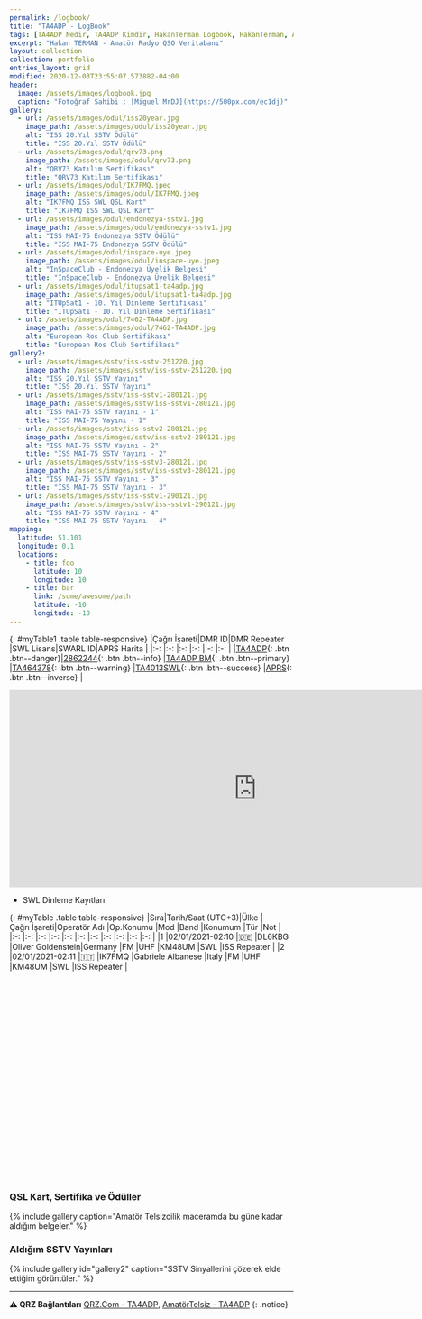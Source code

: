 ```yaml
---
permalink: /logbook/
title: "TA4ADP - LogBook"
tags: [TA4ADP Nedir, TA4ADP Kimdir, HakanTerman Logbook, HakanTerman, Amatör Telsizcilikte TA4ADP kime aittir, Hakan TERMAN kimdir, Hakan TERMAN telsiz]
excerpt: "Hakan TERMAN - Amatör Radyo QSO Veritabanı"
layout: collection
collection: portfolio
entries_layout: grid
modified: 2020-12-03T23:55:07.573882-04:00
header:
  image: /assets/images/logbook.jpg
  caption: "Fotoğraf Sahibi : [Miguel MrDJ](https://500px.com/ec1dj)"
gallery:
  - url: /assets/images/odul/iss20year.jpg
    image_path: /assets/images/odul/iss20year.jpg
    alt: "ISS 20.Yıl SSTV Ödülü"
    title: "ISS 20.Yıl SSTV Ödülü"
  - url: /assets/images/odul/qrv73.png
    image_path: /assets/images/odul/qrv73.png
    alt: "QRV73 Katılım Sertifikası"
    title: "QRV73 Katılım Sertifikası"
  - url: /assets/images/odul/IK7FMQ.jpeg
    image_path: /assets/images/odul/IK7FMQ.jpeg
    alt: "IK7FMQ ISS SWL QSL Kart"
    title: "IK7FMQ ISS SWL QSL Kart"
  - url: /assets/images/odul/endonezya-sstv1.jpg
    image_path: /assets/images/odul/endonezya-sstv1.jpg
    alt: "ISS MAI-75 Endonezya SSTV Ödülü"
    title: "ISS MAI-75 Endonezya SSTV Ödülü"
  - url: /assets/images/odul/inspace-uye.jpeg
    image_path: /assets/images/odul/inspace-uye.jpeg
    alt: "InSpaceClub - Endonezya Üyelik Belgesi"
    title: "InSpaceClub - Endonezya Üyelik Belgesi"
  - url: /assets/images/odul/itupsat1-ta4adp.jpg
    image_path: /assets/images/odul/itupsat1-ta4adp.jpg
    alt: "ITUpSat1 - 10. Yıl Dinleme Sertifikası"
    title: "ITUpSat1 - 10. Yıl Dinleme Sertifikası"
  - url: /assets/images/odul/7462-TA4ADP.jpg
    image_path: /assets/images/odul/7462-TA4ADP.jpg
    alt: "European Ros Club Sertifikası"
    title: "European Ros Club Sertifikası"
gallery2:
  - url: /assets/images/sstv/iss-sstv-251220.jpg
    image_path: /assets/images/sstv/iss-sstv-251220.jpg
    alt: "ISS 20.Yıl SSTV Yayını"
    title: "ISS 20.Yıl SSTV Yayını"
  - url: /assets/images/sstv/iss-sstv1-280121.jpg
    image_path: /assets/images/sstv/iss-sstv1-280121.jpg
    alt: "ISS MAI-75 SSTV Yayını - 1"
    title: "ISS MAI-75 Yayını - 1"
  - url: /assets/images/sstv/iss-sstv2-280121.jpg
    image_path: /assets/images/sstv/iss-sstv2-280121.jpg
    alt: "ISS MAI-75 SSTV Yayını - 2"
    title: "ISS MAI-75 SSTV Yayını - 2"
  - url: /assets/images/sstv/iss-sstv3-280121.jpg
    image_path: /assets/images/sstv/iss-sstv3-280121.jpg
    alt: "ISS MAI-75 SSTV Yayını - 3"
    title: "ISS MAI-75 SSTV Yayını - 3"
  - url: /assets/images/sstv/iss-sstv1-290121.jpg
    image_path: /assets/images/sstv/iss-sstv1-290121.jpg
    alt: "ISS MAI-75 SSTV Yayını - 4"
    title: "ISS MAI-75 SSTV Yayını - 4"
mapping:
  latitude: 51.101
  longitude: 0.1
  locations:
    - title: foo
      latitude: 10
      longitude: 10
    - title: bar
      link: /some/awesome/path
      latitude: -10
      longitude: -10
---
```


{: #myTable1 .table table-responsive}
|Çağrı İşareti|DMR ID|DMR Repeater  |SWL Lisans|SWARL ID|APRS Harita |
|:-:          |:-:   |:-:           |:-:       |:-:     |:-:         |
|[TA4ADP](https://www.qrz.com/db/TA4ADP){: .btn .btn--danger}|[2862244](https://brandmeister.network/index.php?page=profile&call=TA4ADP){: .btn .btn--info}   |[TA4ADP BM](https://brandmeister.network/?page=repeater&id=286224401){: .btn .btn--primary}           |[TA464378](#){: .btn .btn--warning}       |[TA4013SWL](http://list.swarl.org/){: .btn .btn--success}     |[APRS](https://aprs.fi/#!mt=roadmap&z=11&call=a%2FTA4ADP-1&timerange=3600&tail=3600){: .btn .btn--inverse}         |

<iframe align="top" frameborder="0" height="350" scrolling="yes" src="https://logbook.qrz.com/lbstat/TA4ADP/" width="875"></iframe>

* SWL Dinleme Kayıtları

{: #myTable .table table-responsive}
|Sıra|Tarih/Saat&nbsp;(UTC+3)|Ülke  |Çağrı&nbsp;İşareti|Operatör&nbsp;Adı |Op.Konumu          |Mod |Band |Konumum |Tür |Not              |
|:-: |:-:                    |:-:   |:-:               |:-:               |:-:                |:-: |:-:  |:-:     |:-: |:-:              |
|1  |02/01/2021-02:10        |:de:  |DL6KBG            |Oliver Goldenstein|Germany            |FM  |UHF  |KM48UM  |SWL |ISS Repeater     |
|2  |02/01/2021-02:11        |:it:  |IK7FMQ            |Gabriele Albanese |Italy              |FM  |UHF  |KM48UM  |SWL |ISS Repeater     |

<script src="/assets/leaflet/L.Maidenhead.js"></script>
<script src="/assets/leaflet/leafembed.js"></script>
<script type="text/javascript">
jQuery(document).ready(function ($) {
    $('#myTable').tooltip(  {
      "order": [[ 0, "desc" ]]
    } );
  });
    var q_lat = 39.30000;
    var q_lng = 36.00000;
    var q_loc = 'https://hakanterman.com/assets/leaflet/noktalar.json';
    var q_zoom = 5;
  $(document).ready(function(){
                    var grid = "No";
                    initmap(grid);
  });
</script>
<div id="map" class="map map-home" style="height: 300px; width: 875px; margin-top: 50px"></div>
<br />

### QSL Kart, Sertifika ve Ödüller

{% include gallery caption="Amatör Telsizcilik maceramda bu güne kadar aldığım belgeler." %}

### Aldığım SSTV Yayınları

{% include gallery id="gallery2" caption="SSTV Sinyallerini çözerek elde ettiğim görüntüler." %}

---

**:warning: QRZ Bağlantıları** [QRZ.Com - TA4ADP](https://www.qrz.com/db/TA4ADP), [AmatörTelsiz - TA4ADP](https://qrz.amatortelsiz.com.tr/profil/TA4ADP)
{: .notice}
